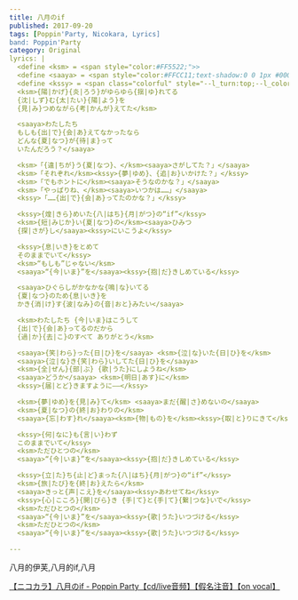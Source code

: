 ```yaml
---
title: 八月のif
published: 2017-09-20
tags: [Poppin'Party, Nicokara, Lyrics]
band: Poppin'Party
category: Original
lyrics: |
  <define <ksm> = <span style="color:#FF5522;">>
  <define <saaya> = <span style="color:#FFCC11;text-shadow:0 0 1px #000;">>
  <define <kssy> = <span class="colorful" style="--l_turn:top;--l_colors:#FF5522, #FFCC11;">>
  <ksm>{陽|かげ}{炎|ろう}がゆらゆら{揺|ゆ}れてる
  {沈|しず}む{太|たい}{陽|よう}を
  {見|み}つめながら{考|かんが}えてた</ksm>

  <saaya>わたしたち
  もしも{出|で}{会|あ}えてなかったなら
  どんな{夏|なつ}が{待|ま}って
  いたんだろう？</saaya>

  <ksm>「{違|ちが}う{夏|なつ}、</ksm><saaya>さがしてた？」</saaya>
  <ksm>「それぞれ</ksm><kssy>{夢|ゆめ}、{追|お}いかけた？」</kssy>
  <ksm>「でもホントに</ksm><saaya>そうなのかな？」</saaya>
  <ksm>「やっぱりね、</ksm><saaya>いつかは……」</saaya>
  <kssy>「……{出|で}{会|あ}ってたのかな？」</kssy>

  <kssy>{煌|きら}めいた{八|はち}{月|がつ}の“if”</kssy>
  <ksm>{短|みじか}い{夏|なつ}の</ksm><saaya>ひみつ
  {探|さが}し</saaya><kssy>にいこうよ</kssy>

  <kssy>{息|いき}をとめて
  そのままでいて</kssy>
  <ksm>“もしも”じゃない</ksm>
  <saaya>“{今|いま}”を</saaya><kssy>{抱|だ}きしめている</kssy>

  <saaya>ひぐらしがかなかな{鳴|な}いてる
  {夏|なつ}のため{息|いき}を
  かき{消|け}す{波|なみ}の{音|おと}みたい</saaya>

  <ksm>わたしたち {今|いま}はこうして
  {出|で}{会|あ}ってるのだから
  {過|か}{去|こ}のすべて ありがとう</ksm>

  <saaya>{笑|わら}った{日|ひ}を</saaya> <ksm>{泣|な}いた{日|ひ}を</ksm>
  <saaya>{泣|な}き{笑|わら}いしてた{日|ひ}を</saaya>
  <ksm>{全|ぜん}{部|ぶ} {歌|うた}にしようね</ksm>
  <saaya>どうか</saaya> <ksm>{明日|あす}に</ksm>
  <kssy>{届|とど}きますように――</kssy>

  <ksm>{夢|ゆめ}を{見|み}て</ksm> <saaya>まだ{醒|さ}めないの</saaya>
  <ksm>{夏|なつ}の{終|お}わりの</ksm>
  <saaya>{忘|わす}れ</saaya><ksm>{物|もの}を</ksm><kssy>{取|と}りにきて</kssy>

  <kssy>{何|なに}も{言|い}わず
  このままでいて</kssy>
  <ksm>ただひとつの</ksm>
  <saaya>“{今|いま}”を</saaya><kssy>{抱|だ}きしめている</kssy>

  <kssy>{立|た}ち{止|ど}まった{八|はち}{月|がつ}の“if”</kssy>
  <ksm>{旅|たび}を{終|お}えたら</ksm>
  <saaya>きっと{声|こえ}を</saaya><kssy>あわせてね</kssy>
  <kssy>{心|こころ}{開|びら}き {手|て}と{手|て}{繋|つな}いで</kssy>
  <ksm>ただひとつの</ksm>
  <saaya>“{今|いま}”を</saaya><kssy>{歌|うた}いつづける</kssy>
  <ksm>ただひとつの</ksm>
  <saaya>“{今|いま}”を</saaya><kssy>{歌|うた}いつづける</kssy>

---
```

八月的伊芙,八月的if,八月

<summary>
    <a href="https://www.bilibili.com/video/BV1MunbzaEYx/">
        【ニコカラ】八月のif - Poppin Party【cd/live音频】【假名注音】【on vocal】
    </a>
</summary>
